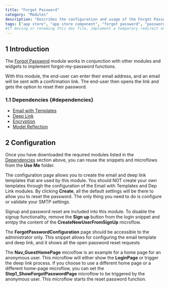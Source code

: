 ```yaml
---
title: "Forgot Password"
category: "Modules"
description: "Describes the configuration and usage of the Forgot Password module, which is available in the Mendix App Store."
tags: ["app store", "app store component", "forgot password", "password", "login", "credentials", "platform support"]
#If moving or renaming this doc file, implement a temporary redirect and let the respective team know they should update the URL in the product. See Mapping to Products for more details.
---
```


## 1 Introduction

The [Forgot Password](/appstore/modules/forgot-password) module works in conjunction with other modules and widgets to implement forgot-my-password functions. 

With this module, the end-user can enter their email address, and an email will be sent with a confirmation link. The end-user then opens the link and gets the option to reset their password. 

### 1.1 Dependencies {#dependencies}

* [Email with Templates](email-with-templates)
* [Deep Link](deep-link)
* [Encryption](encryption)
* [Model Reflection](model-reflection)

## 2 Configuration

Once you have downloaded the required modules listed in the [Dependencies](#dependencies) section above, you can reuse the snippets and microflows from the **Use Me** folder.

The configuration page allows you to create the email and deep link templates that are used by this module. You should NOT create your own templates through the configuration of the Email with Templates and Dep Link modules. By clicking **Create**, all the default settings will be there to allow you to reset the password. The only thing you need to do is configure or validate your SMTP settings. 

Signup and password reset are included into this module. To disable the signup functionality, remove the **Sign up** button from the login snippet and emtpy the content of the **CreateNewUserFromSignUp** microflow.

The **ForgotPasswordConfiguration** page should be accessible to the administrator only. This snippet allows for configuring the email template and deep link, and it shows all the open password reset requests

The **Nav_GuestHomePage** microflow is an example for a home page for an anonymous user. This microflow will either show the **LoginPage** or trigger the deep link process. If you choose to use a different home page or a different home-page microflow, you can set the **Step1_ShowForgotPasswordPage** microflow to be triggered by the anonymous user. This microflow starts the reset password function.
